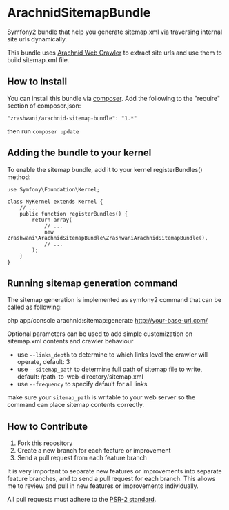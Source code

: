 # ArachnidSitemapBundle
Symfony2 bundle that help you generate sitemap.xml via traversing internal site urls dynamically.

This bundle uses [Arachnid Web Crawler](https://github.com/codeguy/arachnid) to extract site urls and use them to build sitemap.xml file.

## How to Install
You can install this bundle via [composer](http://getcomposer.org). Add the following to the "require" section of composer.json:

    "zrashwani/arachnid-sitemap-bundle": "1.*"

then run `composer update`

## Adding the bundle to your kernel
To enable the sitemap bundle, add it to your kernel registerBundles() method:

    use Symfony\Foundation\Kernel;

    class MyKernel extends Kernel {
        // ...
        public function registerBundles() {
            return array(
                // ...
                new Zrashwani\ArachnidSitemapBundle\ZrashwaniArachnidSitemapBundle(),
                // ...
            );
        }
    }


## Running sitemap generation command
The sitemap generation is implemented as symfony2 command that can be called as following:

php app/console arachnid:sitemap:generate http://your-base-url.com/


Optional parameters can be used to add simple customization on sitemap.xml contents and crawler behaviour
* use `--links_depth` to determine to which links level the crawler will operate, default: 3
* use `--sitemap_path` to determine full path of sitemap file to write, default: /path-to-web-directory/sitemap.xml
* use `--frequency` to specify default <changefreq> for all links

make sure your `sitemap_path` is writable to your web server so the command can place sitemap contents correctly.

## How to Contribute

1. Fork this repository
2. Create a new branch for each feature or improvement
3. Send a pull request from each feature branch

It is very important to separate new features or improvements into separate feature branches,
and to send a pull request for each branch. This allows me to review and pull in new features
or improvements individually.

All pull requests must adhere to the [PSR-2 standard](https://github.com/php-fig/fig-standards/blob/master/accepted/PSR-2-coding-style-guide.md).


